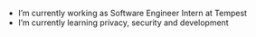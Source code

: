 - I’m currently working as Software Engineer Intern at Tempest
- I’m currently learning privacy, security and development

<!---
celsosoares/celsosoares is a ✨ special ✨ repository because its `README.md` (this file) appears on your GitHub profile.
You can click the Preview link to take a look at your changes.
--->
